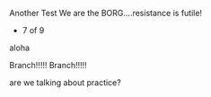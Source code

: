 Another Test
We are the BORG....resistance is futile!
- 7 of 9

aloha

Branch!!!!!
Branch!!!!! 

are we talking about practice?
